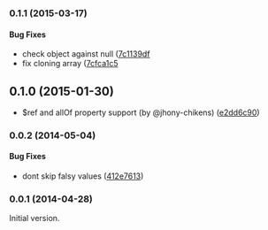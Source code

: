 <a name="0.1.1"></a>
### 0.1.1 (2015-03-17)

#### Bug Fixes

* check object against null ([7c1139df]((https://github.com/chute/json-schema-defaults/commit/7c1139df4a7f6791d79bbaae12ef287870efb5b3))
* fix cloning array ([7cfca1c5]((https://github.com/chute/json-schema-defaults/commit/7cfca1c5eaa2da99663ccc31b65aeb18419f0400))


<a name="0.1.0"></a>





































<extoc></extoc>

## 0.1.0 (2015-01-30)

* $ref and allOf property support (by @jhony-chikens) ([e2dd6c90](https://github.com/chute/json-schema-defaults/commit/e2dd6c904e6df7866f99c7691e1c63ecd7ff3ca5))


<a name="0.0.2"></a>
### 0.0.2 (2014-05-04)

#### Bug Fixes

* dont skip falsy values ([412e7613](https://github.com/chute/json-schema-defaults/commit/412e761359594642bbd9f4f75e600a257314b9a1))


<a name="0.0.1"></a>
### 0.0.1 (2014-04-28)

Initial version.
